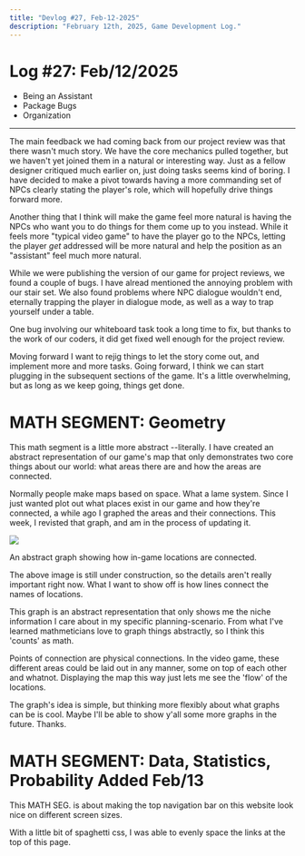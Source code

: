 ```yaml
---
title: "Devlog #27, Feb-12-2025"
description: "February 12th, 2025, Game Development Log."
---
```


# Log <span class="date">#</span>27: <span class="date">Feb/12/2025</span>

<ul>
<li class="summary">Being an Assistant</li>
<li class="summary">Package Bugs</li>
<li class="summary">Organization</li>
</ul>

---

The main feedback we had coming back from our project review was that there wasn't much story. We have the core mechanics pulled together, but we haven't yet joined them in a natural or interesting way. Just as a fellow designer critiqued much earlier on, just doing tasks seems kind of boring. I have decided to make a pivot towards having a more commanding set of NPCs clearly stating the player's role, which will hopefully drive things forward more.

Another thing that I think will make the game feel more natural is having the NPCs who want you to do things for them come up to you instead. While it feels more "typical video game" to have the player go to the NPCs, letting the player <i>get</i> addressed will be more natural and help the position as an "assistant" feel much more natural.

While we were publishing the version of our game for project reviews, we found a couple of bugs. I have alread mentioned the annoying problem with our stair set. We also found problems where NPC dialogue wouldn't end, eternally trapping the player in dialogue mode, as well as a way to trap yourself under a table.

One bug involving our whiteboard task took a long time to fix, but thanks to the work of our coders, it did get fixed well enough for the project review.

Moving forward I want to rejig things to let the story come out, and implement more and more tasks. Going forward, I think we can start plugging in the subsequent sections of the game. It's a little overwhelming, but as long as we keep going, things get done.

<h1>MATH SEGMENT: Geometry</h1>

This math segment is a little more abstract --literally. I have created an abstract representation of our game's map that only demonstrates two core things about our world: what areas there are and how the areas are connected.

Normally people make maps based on space. What a lame system. Since I just wanted plot out what places exist in our game and how they're connected, a while ago I graphed the areas and their connections. This week, I revisted that graph, and am in the process of updating it.

<img src="/images/erase-employment-game/mapGraph.png"></img>

<span class="image-desc">An abstract graph showing how in-game locations are connected.</span>

The above image is still under construction, so the details aren't really important right now. What I want to show off is how lines connect the names of locations.

This graph is an abstract representation that only shows me the niche information I care about in my specific planning-scenario. From what I've learned mathmeticians love to graph things abstractly, so I think this 'counts' as math.

Points of connection are physical connections. In the video game, these different areas could be laid out in any manner, some on top of each other and whatnot. Displaying the map this way just lets me see the 'flow' of the locations.

The graph's idea is simple, but thinking more flexibly about what graphs can be is cool. Maybe I'll be able to show y'all some more graphs in the future. Thanks.

<h1>MATH SEGMENT: Data, Statistics, Probability <span class="date">Added Feb/13</span></h1>

This MATH SEG. is about making the top navigation bar on this website look nice on different screen sizes.

With a little bit of spaghetti css, I was able to evenly space the links at the top of this page.
